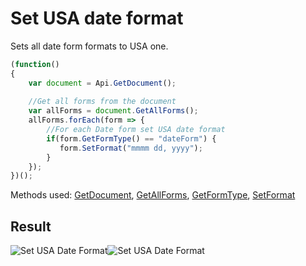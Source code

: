 # Set USA date format

Sets all date form formats to USA one.

<!-- This code snippet is shown in the screenshot. -->

<!-- eslint-skip -->

```ts
(function()
{
    var document = Api.GetDocument();
    
    //Get all forms from the document
    var allForms = document.GetAllForms();
    allForms.forEach(form => {
        //For each Date form set USA date format
        if(form.GetFormType() == "dateForm") {
           form.SetFormat("mmmm dd, yyyy");
        }
    });
})();
```

Methods used: [GetDocument](../../../docs/office-api/usage-api/text-document-api/Api/Methods/GetDocument.md), [GetAllForms](../../../docs/office-api/usage-api/text-document-api/ApiDocument/Methods/GetAllForms.md), [GetFormType](../../../docs/office-api/usage-api/text-document-api/ApiFormBase/Methods/GetFormType.md), [SetFormat](../../../docs/office-api/usage-api/text-document-api/ApiDateForm/Methods/SetFormat.md)

## Result

<!-- imgpath -->

![Set USA Date Format](/assets/images/plugins/set-usa-date-format.png#gh-light-mode-only)![Set USA Date Format](/assets/images/plugins/set-usa-date-format.dark.png#gh-dark-mode-only)
